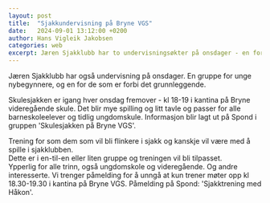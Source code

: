 ```yaml
---
layout: post
title:  "Sjakkundervisning på Bryne VGS"
date:   2024-09-01 13:12:00 +0200
author: Hans Vigleik Jakobsen
categories: web
excerpt: Jæren Sjakklubb har to undervisningsøkter på onsdager - en for unge nybegynnere og en for de som er forbi det grunnleggende
---
```

Jæren Sjakklubb har også undervisning på onsdager. En gruppe for unge nybegynnere, og en for
de som er forbi det grunnleggende.

Skulesjakken er igang hver onsdag fremover - kl 18-19 i kantina på Bryne videregående skule.
Det blir mye spilling og litt tavle og passer for alle barneskoleelever og tidlig ungdomskule.
Informasjon blir lagt ut på Spond i gruppen 'Skulesjakken på Bryne VGS'.

Trening for som dem som vil bli flinkere i sjakk og kanskje vil være med å spille i sjakklubben.  
Dette er i en-til-en eller liten gruppe og treningen vil bli tilpasset.  
Ypperlig for alle trinn, også ungdomskole og videregående.  Og andre interesserte.
Vi trenger påmelding for å unngå at kun trener møter opp kl 18.30-19.30 i kantina på Bryne VGS.
Påmelding på Spond: 'Sjakktrening med Håkon'. 
